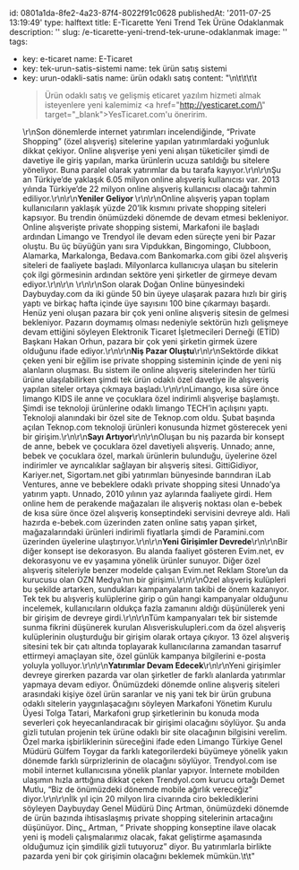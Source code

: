 id: 0801a1da-8fe2-4a23-87f4-8022f91c0628
publishedAt: '2011-07-25 13:19:49'
type: halftext
title: E-Ticarette Yeni Trend Tek Ürüne Odaklanmak
description: ''
slug: /e-ticarette-yeni-trend-tek-urune-odaklanmak
image: ''
tags:
  - key: e-ticaret
    name: E-Ticaret
  - key: tek-urun-satis-sistemi
    name: tek ürün satış sistemi
  - key: urun-odakli-satis
    name: ürün odaklı satış
content: "\n\t\t\t\t<blockquote>Ürün odaklı satış ve gelişmiş eticaret yazılım hizmeti almak isteyenlere yeni kalemimiz <a href=\"http://yesticaret.com/\" target=\"_blank\">YesTicaret.com</a>'u öneririm.</blockquote>\r\nSon dönemlerde internet yatırımları incelendiğinde, “Private  Shopping” (özel alışveriş) sitelerine yapılan yatırımlardaki yoğunluk  dikkat çekiyor. Online alışverişe yeni yeni alışan tüketiciler şimdi de  davetiye ile giriş yapılan, marka ürünlerin ucuza satıldığı bu sitelere  yöneliyor. Buna paralel olarak yatırımlar da bu tarafa kayıyor.\r\n\r\nŞu an Türkiye’de yaklaşık 6.05 milyon online alışveriş kullanıcısı  var. 2013 yılında Türkiye’de 22 milyon online alışveriş kullanıcısı  olacağı tahmin ediliyor.\r\n\r\n<strong>Yeniler Geliyor </strong>\r\n\r\nOnline alışveriş yapan toplam kullanıcıların yaklaşık yüzde 20’lik  kısmını private shopping siteleri kapsıyor. Bu trendin önümüzdeki  dönemde de devam etmesi bekleniyor. Online alışverişte private shopping  sistemi, Markafoni ile başladı ardından Limango ve Trendyol ile devam  eden süreçte yeni bir Pazar oluştu. Bu üç büyüğün yanı sıra Vipdukkan,  Bingomingo, Clubboon, Alamarka, Markalonga, Bedava.com Bankomarka.com  gibi özel alışveriş siteleri de faaliyete başladı. Milyonlarca  kullanıcıya ulaşan bu sitelerin çok ilgi görmesinin ardından sektöre  yeni şirketler de girmeye devam ediyor.\r\n\r\n&nbsp;\r\n\r\nSon olarak Doğan Online bünyesindeki Daybuyday.com da iki günde 50  bin üyeye ulaşarak pazara hızlı bir giriş yaptı ve birkaç hafta içinde  üye sayısını 100 bine çıkarmayı başardı. Henüz yeni oluşan pazara bir  çok yeni online alışveriş sitesin de gelmesi bekleniyor. Pazarın  doymamış olması nedeniyle sektörün hızlı gelişmeye devam ettiğini  söyleyen Elektronik Ticaret İşletmecileri Derneği (ETİD) Başkanı Hakan  Orhun, pazara bir çok yeni şirketin girmek üzere olduğunu ifade ediyor.\r\n\r\n<strong>Niş Pazar Oluştu</strong>\r\n\r\nSektörde dikkat çeken yeni bir eğilim ise private shopping sisteminin  içinde de yeni niş alanların oluşması. Bu sistem ile online alışveriş  sitelerinden her türlü ürüne ulaşılabilirken şimdi tek ürün odaklı özel  davetiye ile alışveriş yapılan siteler ortaya çıkmaya başladı.\r\n\r\nLimango, kısa süre önce limango KIDS ile anne ve çocuklara özel  indirimli alışverişe başlamıştı. Şimdi ise teknoloji ürünlerine odaklı  limango TECH’in açılışını yaptı. Teknoloji alanındaki bir özel site de  Teknop.com oldu. Şubat başında açılan Teknop.com teknoloji ürünleri  konusunda hizmet gösterecek yeni bir girişim.\r\n\r\n<strong>Sayı Artıyor</strong>\r\n\r\nOluşan bu niş pazarda bir konsept de anne, bebek ve çocuklara özel  davetiyeli alışveriş. Unnado; anne, bebek ve çocuklara özel, markalı  ürünlerin bulunduğu, üyelerine özel indirimler ve ayrıcalıklar sağlayan  bir alışveriş sitesi. GittiGidiyor, Kariyer.net, Sigortam.net gibi  yatırımları bünyesinde barındıran iLab Ventures, anne ve bebeklere  odaklı private shopping sitesi Unnado’ya yatırım yaptı. Unnado, 2010  yılının yaz aylarında faaliyete girdi. Hem online hem de perakende  mağazaları ile alışveriş noktası olan e-bebek de kısa süre önce özel  alışveriş konseptindeki servisini devreye aldı. Hali hazırda e-bebek.com  üzerinden zaten online satış yapan şirket, mağazalarındaki ürünleri  indirimli fiyatlarla şimdi de Paramini.com üzerinden üyelerine  ulaştırıyor.\r\n\r\n<strong>Yeni Girişimler Devrede</strong>\r\n\r\nBir diğer konsept ise dekorasyon. Bu alanda faaliyet gösteren  Evim.net, ev dekorasyonu ve ev yaşamına yönelik ürünler sunuyor. Diğer  özel alışveriş siteleriyle benzer modelde çalışan Evim.net Reklam  Store’un da kurucusu olan OZN Medya’nın bir girişimi.\r\n\r\nÖzel alışveriş kulüpleri bu şekilde artarken, sundukları  kampanyaların takibi de önem kazanıyor. Tek tek bu alışveriş kulüplerine  girip o gün hangi kampanyalar olduğunu incelemek, kullanıcıların  oldukça fazla zamanını aldığı düşünülerek yeni bir girişim de devreye  girdi.\r\n\r\nTüm kampanyaları tek bir sistemde sunma fikrini düşünerek kurulan  Alısveriskulupleri.com da özel alışveriş kulüplerinin oluşturduğu bir  girişim olarak ortaya çıkıyor. 13 özel alışveriş sitesini tek bir çatı  altında toplayarak kullanıcılarına zamandan tasarruf ettirmeyi amaçlayan  site, özel günlük kampanya bilgilerini e-posta yoluyla yolluyor.\r\n\r\n<strong>Yatırımlar Devam Edecek</strong>\r\n\r\nYeni girişimler devreye girerken pazarda var olan şirketler de farklı  alanlarda yatırımlar yapmaya devam ediyor. Önümüzdeki dönemde online  alışveriş siteleri arasındaki kişiye özel ürün saranlar ve niş yani tek  bir ürün grubuna odaklı sitelerin yaygınlaşacağını söyleyen Markafoni  Yönetim Kurulu Üyesi Tolga Tatari, Markafoni grup şirketlerinin bu  konuda moda severleri çok heyecanlandıracak bir girişimi olacağını  söylüyor. Şu anda gizli tutulan projenin tek ürüne odaklı bir site  olacağının bilgisini verelim. Özel marka işbirliklerinin süreceğini  ifade eden Limango Türkiye Genel Müdürü Gülfem Toygar da farklı  kategorilerdeki büyümeye yönelik yakın dönemde farklı sürprizlerinin de  olacağını söylüyor. Trendyol.com ise mobil internet kullanıcısına  yönelik planlar yapıyor. İnternete mobilden ulaşımın hızla arttığına  dikkat çeken Trendyol.com kurucu ortağı Demet Mutlu, “Biz de önümüzdeki  dönemde mobile ağırlık vereceğiz” diyor.\r\n\r\nİlk yıl için 20 milyon lira civarında ciro beklediklerini söyleyen  Daybuyday Genel Müdürü Dinç Artman, önümüzdeki dönemde de ürün bazında  ihtisaslaşmış private shopping sitelerinin artacağını düşünüyor. Dinç\_  Artman, “ Private shopping konseptine ilave olacak yeni iş modeli  çalışmalarımız olacak, fakat geliştirme aşamasında olduğumuz için  şimdilik gizli tutuyoruz” diyor. Bu yatırımlarla birlikte pazarda yeni  bir çok girişimin olacağını beklemek mümkün.\t\t"
